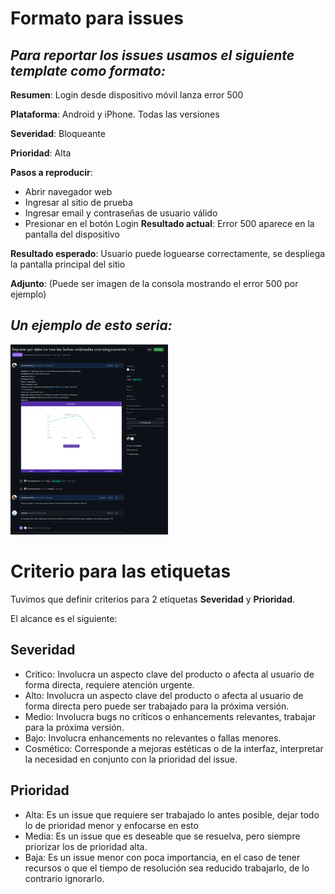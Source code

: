 # Formato para issues

## _Para reportar los issues usamos el siguiente template como formato:_

**Resumen**: Login desde dispositivo móvil lanza error 500

**Plataforma**: Android y iPhone. Todas las versiones

**Severidad**: Bloqueante

**Prioridad**: Alta

**Pasos a reproducir**:

- Abrir navegador web
- Ingresar al sitio de prueba
- Ingresar email y contraseñas de usuario válido
- Presionar en el botón Login
**Resultado actual**: Error 500 aparece en la pantalla del dispositivo

**Resultado esperado**: Usuario puede loguearse correctamente, se despliega la pantalla principal del sitio

**Adjunto**: (Puede ser imagen de la consola mostrando el error 500 por ejemplo)

## _Un ejemplo de esto seria:_

<img width="50%" alt="UML final del sistema" src="../assets/issueEjemplo.png">

# Criterio para las etiquetas

Tuvimos que definir criterios para 2 etiquetas **Severidad** y **Prioridad**.

El alcance es el siguiente:

## **Severidad**
- Critico: Involucra un aspecto clave del producto o afecta al usuario de forma directa, requiere atención urgente.
- Alto: Involucra un aspecto clave del producto o afecta al usuario de forma directa pero puede ser trabajado para la próxima versión.
- Medio: Involucra bugs no críticos o enhancements relevantes, trabajar para la próxima versión.
- Bajo: Involucra enhancements no relevantes o fallas menores. 
- Cosmético: Corresponde a mejoras estéticas o de la interfaz, interpretar la necesidad en conjunto con la prioridad del issue.

## **Prioridad**
- Alta: Es un issue que requiere ser trabajado lo antes posible, dejar todo lo de prioridad menor y enfocarse en esto
- Media: Es un issue que es deseable que se resuelva, pero siempre priorizar los de prioridad alta.
- Baja: Es un issue menor con poca importancia, en el caso de tener recursos o que el tiempo de resolución sea reducido trabajarlo, de lo contrario ignorarlo.